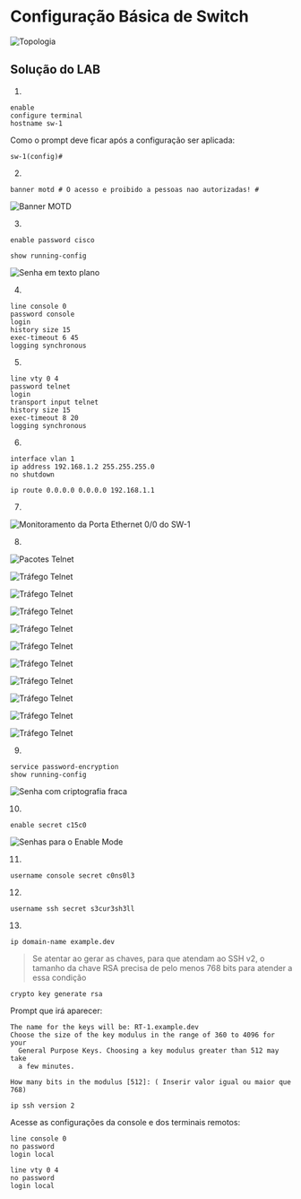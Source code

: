 # Configuração Básica de Switch

![Topologia](./assets/topology.png)

## Solução do LAB

1. 

```cisco
enable
configure terminal
hostname sw-1
```

Como o prompt deve ficar após a configuração ser aplicada:

```cisco
sw-1(config)#
```

2. 

```cisco
banner motd # O acesso e proibido a pessoas nao autorizadas! #
```

![Banner MOTD](./assets/banner-motd.png)

3. 

```cisco
enable password cisco
```

```cisco
show running-config
```

![Senha em texto plano](./assets/plain-text-enable.png)

4. 

```cisco
line console 0
password console
login
history size 15
exec-timeout 6 45
logging synchronous
```

5. 

```cisco
line vty 0 4
password telnet
login
transport input telnet
history size 15
exec-timeout 8 20
logging synchronous
```

6.

```cisco
interface vlan 1
ip address 192.168.1.2 255.255.255.0
no shutdown
```

```cisco
ip route 0.0.0.0 0.0.0.0 192.168.1.1
```

7. 

![Monitoramento da Porta Ethernet 0/0 do SW-1](./assets/wireshark-monitor.png)

8. 

![Pacotes Telnet](./assets/telnet-packets.png)

![Tráfego Telnet](./assets/telnet-0.png)

![Tráfego Telnet](./assets/telnet-1.png)

![Tráfego Telnet](./assets/telnet-2.png)

![Tráfego Telnet](./assets/telnet-3.png)

![Tráfego Telnet](./assets/telnet-4.png)

![Tráfego Telnet](./assets/telnet-5.png)

![Tráfego Telnet](./assets/telnet-6.png)

![Tráfego Telnet](./assets/telnet-7.png)

![Tráfego Telnet](./assets/telnet-8.png)

![Tráfego Telnet](./assets/telnet-9.png)

9. 

```cisco
service password-encryption
show running-config
```

![Senha com criptografia fraca](./assets/enable-password.png)

10.

```cisco
enable secret c15c0
```

![Senhas para o Enable Mode](./assets/secret-password-enable.png)


11.

```cisco
username console secret c0ns0l3
```

12.

```cisco
username ssh secret s3cur3sh3ll
```

13. 

```cisco
ip domain-name example.dev
```

> Se atentar ao gerar as chaves, para que atendam ao SSH v2, o tamanho da chave RSA precisa de pelo menos 768 bits para atender a essa condição

```cisco
crypto key generate rsa
```
Prompt que irá aparecer:

```cisco
The name for the keys will be: RT-1.example.dev
Choose the size of the key modulus in the range of 360 to 4096 for your
  General Purpose Keys. Choosing a key modulus greater than 512 may take
  a few minutes.

How many bits in the modulus [512]: ( Inserir valor igual ou maior que 768)
```

```cisco
ip ssh version 2
```

Acesse as configurações da console e dos terminais remotos:

```cisco
line console 0
no password
login local
```

```cisco
line vty 0 4
no password
login local
```



